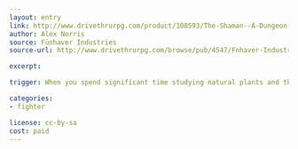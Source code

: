 ```yaml
---
layout: entry
link: http://www.drivethrurpg.com/product/108593/The-Shaman--A-Dungeon-World-compatible-class
author: Alex Norris
source: Fünhaver Industries
source-url: http://www.drivethrurpg.com/browse/pub/4547/Fnhaver-Industries

excerpt:

trigger: When you spend significant time studying natural plants and their effects while taking copious field trips...

categories:
- fighter

license: cc-by-sa
cost: paid
---
```

